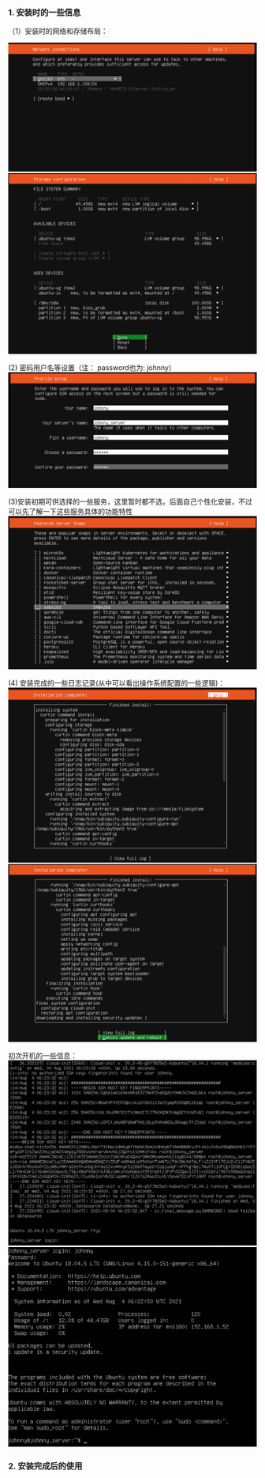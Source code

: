 ### 1. 安装时的一些信息

（1）安装时的网络和存储布局：

<img src="images\image-20210804163006369.png" alt="image-20210804163006369" style="zoom:67%;" /><img src="images\image-20210804135403599.png" alt="image-20210804135403599" style="zoom: 67%;" />

(2) 密码用户名等设置（注： password也为:  johnny）
<img src="images\image-20210804135827143.png" alt="image-20210804135827143" style="zoom:67%;" />

(3)安装初期可供选择的一些服务，这里暂时都不选，后面自己个性化安装，不过可以先了解一下这些服务具体的功能特性
<img src="images\image-20210804140447184.png" alt="image-20210804140447184" style="zoom:67%;" />

(4) 安装完成的一些日志记录(从中可以看出操作系统配置的一些逻辑)：
<img src="images\image-20210804141528207.png" alt="image-20210804141528207" style="zoom:67%;" /><img src="images\image-20210804141158870.png" alt="image-20210804141158870" style="zoom:80%;" />

初次开机的一些信息：
<img src="images\image-20210804142219574.png" alt="image-20210804142219574" style="zoom:67%;" /><img src="images\image-20210804142534922.png" alt="image-20210804142534922" style="zoom:80%;" />

### 2. 安装完成后的使用

